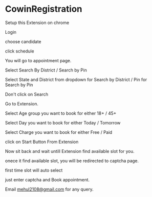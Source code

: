 # CowinRegistration

Setup this Extension on chrome

Login

choose candidate

click schedule

You will go to appointment page.

Select Search By District / Search by Pin

Select State and District from dropdown for Search by District / Pin for Search by Pin

Don't click on Search

Go to Extension.

Select Age group you want to book for either 18+ / 45+

Select Day you want to book for either Today / Tomorrow

Select Charge you want to book for either Free / Paid

click on Start Button From Extension

Now sit back and wait untill Extension find available slot for you.

onece it find available slot, you will be redirected to captcha page.

first time slot will auto select

just enter captcha and Book appointment.

Email mehul2108@gmail.com for any query.
